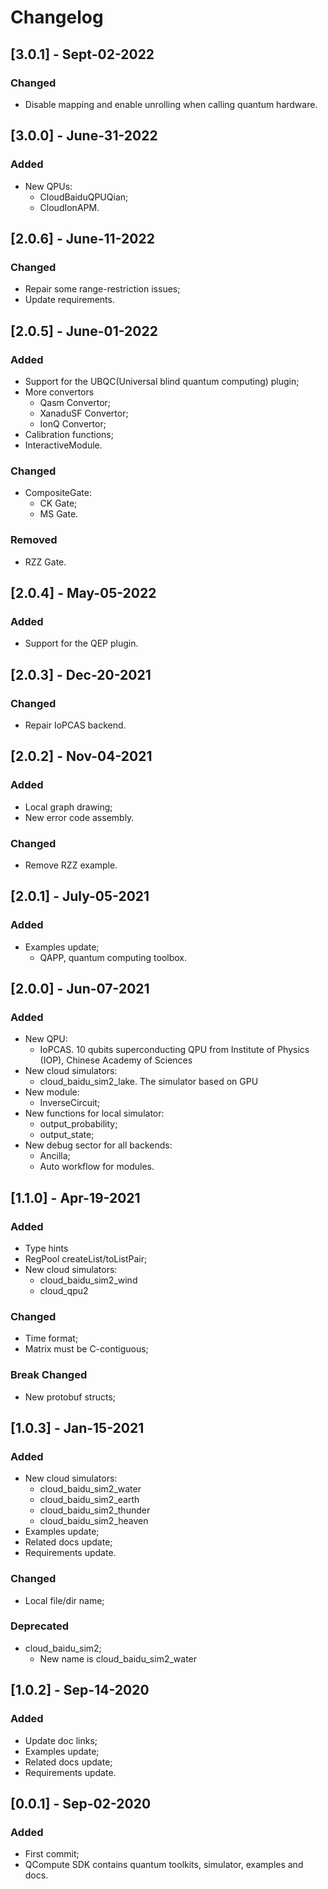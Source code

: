 # Changelog

## [3.0.1] - Sept-02-2022

### Changed

- Disable mapping and enable unrolling when calling quantum hardware.

## [3.0.0] - June-31-2022

### Added

- New QPUs:
    + CloudBaiduQPUQian;
    + CloudIonAPM.

## [2.0.6] - June-11-2022

### Changed

- Repair some range-restriction issues;
- Update requirements.

## [2.0.5] - June-01-2022

### Added

- Support for the UBQC(Universal blind quantum computing) plugin;
- More convertors
    + Qasm Convertor;
    + XanaduSF Convertor;
    + IonQ Convertor;
- Calibration functions;
- InteractiveModule.

### Changed

- CompositeGate:
    + CK Gate;
    + MS Gate.

### Removed

- RZZ Gate.

## [2.0.4] - May-05-2022

### Added

- Support for the QEP plugin.

## [2.0.3] - Dec-20-2021

### Changed

- Repair IoPCAS backend.

## [2.0.2] - Nov-04-2021

### Added

- Local graph drawing;
- New error code assembly.

### Changed

- Remove RZZ example.

## [2.0.1] - July-05-2021

### Added

- Examples update;
    + QAPP, quantum computing toolbox.

## [2.0.0] - Jun-07-2021

### Added

- New QPU:
    + IoPCAS. 10 qubits superconducting QPU from Institute of Physics (IOP), Chinese Academy of Sciences
- New cloud simulators:
    + cloud_baidu_sim2_lake. The simulator based on GPU
- New module:
    + InverseCircuit;
- New functions for local simulator:
    + output_probability;
    + output_state;
- New debug sector for all backends:
    + Ancilla;
    + Auto workflow for modules.

## [1.1.0] - Apr-19-2021

### Added

- Type hints
- RegPool createList/toListPair;
- New cloud simulators:
    + cloud_baidu_sim2_wind
    + cloud_qpu2

### Changed

- Time format;
- Matrix must be C-contiguous;

### Break Changed

- New protobuf structs;

## [1.0.3] - Jan-15-2021

### Added

- New cloud simulators:
    + cloud_baidu_sim2_water
    + cloud_baidu_sim2_earth
    + cloud_baidu_sim2_thunder
    + cloud_baidu_sim2_heaven
- Examples update;
- Related docs update;
- Requirements update.

### Changed

- Local file/dir name;

### Deprecated

- cloud_baidu_sim2;
    + New name is cloud_baidu_sim2_water

## [1.0.2] - Sep-14-2020

### Added

- Update doc links;
- Examples update;
- Related docs update;
- Requirements update.

## [0.0.1] - Sep-02-2020

### Added

- First commit;
- QCompute SDK contains quantum toolkits, simulator, examples and docs.